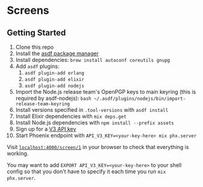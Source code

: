 # Screens

## Getting Started
1. Clone this repo
1. Install the [asdf package manager](https://github.com/asdf-vm/asdf)
1. Install dependencies:
    `brew install autoconf coreutils gnupg`
1. Add `asdf` plugins:
    1. `asdf plugin-add erlang`
    1. `asdf plugin-add elixir`
    1. `asdf plugin-add nodejs`
1. Import the Node.js release team's OpenPGP keys to main keyring (this is required by asdf-nodejs):
`bash ~/.asdf/plugins/nodejs/bin/import-release-team-keyring`
1. Install versions specified in `.tool-versions` with `asdf install`
1. Install Elixir dependencies with `mix deps.get`
1. Install Node.js dependencies with `npm install --prefix assets`
1. Sign up for a [V3 API key](https://api-v3.mbta.com/)
1. Start Phoenix endpoint with `API_V3_KEY=<your-key-here> mix phx.server`

Visit [`localhost:4000/screen/1`](http://localhost:4000/screen/1) in your browser to check that everything is working.

You may want to add `EXPORT API_V3_KEY=<your-key-here>` to your shell config so that you don't have to specify it each time you run `mix phx.server`.
